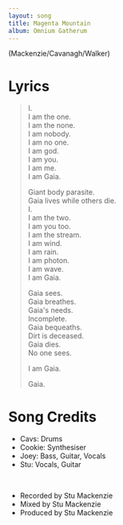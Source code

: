 ```yaml
---
layout: song
title: Magenta Mountain
album: Omnium Gatherum
---
```


(Mackenzie/Cavanagh/Walker)

# Lyrics

> I.  
> I am the one.  
> I am the none.  
> I am nobody.  
> I am no one.  
> I am god.  
> I am you.  
> I am me.  
> I am Gaia.  
>  
> Giant body parasite.  
> Gaia lives while others die.  
> I.  
> I am the two.  
> I am you too.  
> I am the stream.  
> I am wind.  
> I am rain.  
> I am photon.  
> I am wave.  
> I am Gaia.  
>  
> Gaia sees.  
> Gaia breathes.  
> Gaia's needs.  
> Incomplete.  
> Gaia bequeaths.  
> Dirt is deceased.  
> Gaia dies.  
> No one sees.  
>  
> I am Gaia.  
>  
> Gaia.  

# Song Credits

* Cavs: Drums
* Cookie: Synthesiser
* Joey: Bass, Guitar, Vocals
* Stu: Vocals, Guitar
<br>

* Recorded by Stu Mackenzie
* Mixed by Stu Mackenzie
* Produced by Stu Mackenzie
